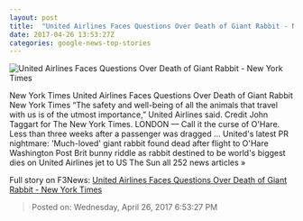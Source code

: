 ```yaml
---
layout: post
title:  "United Airlines Faces Questions Over Death of Giant Rabbit - New York Times"
date: 2017-04-26 13:53:27Z
categories: google-news-top-stories
---
```


![United Airlines Faces Questions Over Death of Giant Rabbit - New York Times](https://static01.nyt.com/images/2017/04/27/world/27rabbit-Sub/27rabbit-Sub-facebookJumbo.jpg)

New York Times United Airlines Faces Questions Over Death of Giant Rabbit New York Times “The safety and well-being of all the animals that travel with us is of the utmost importance,” United Airlines said. Credit John Taggart for The New York Times. LONDON — Call it the curse of O'Hare. Less than three weeks after a passenger was dragged ... United's latest PR nightmare: 'Much-loved' giant rabbit found dead after flight to O'Hare Washington Post Brit bunny riddle as rabbit destined to be world's biggest dies on United Airlines jet to US The Sun all 252 news articles »


Full story on F3News: [United Airlines Faces Questions Over Death of Giant Rabbit - New York Times](http://www.f3nws.com/n/NWnsRD)

> Posted on: Wednesday, April 26, 2017 6:53:27 PM
